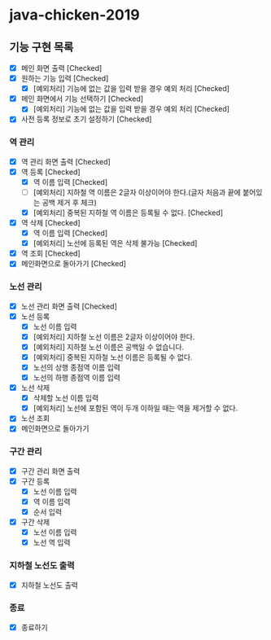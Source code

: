 # java-chicken-2019

## 기능 구현 목록
- [x] 메인 화면 출력 [Checked]
- [x] 원하는 기능 입력 [Checked]
    - [x] [예외처리] 기능에 없는 값을 입력 받을 경우 예외 처리 [Checked]
- [x] 메인 화면에서 기능 선택하기 [Checked]
    - [x] [예외처리] 기능에 없는 값을 입력 받을 경우 예외 처리 [Checked]
- [x] 사전 등록 정보로 초기 설정하기 [Checked]

### 역 관리
- [x] 역 관리 화면 출력 [Checked]
- [x] 역 등록 [Checked]
    - [x] 역 이름 입력 [Checked]
    - [ ] [예외처리] 지하철 역 이름은 2글자 이상이어야 한다.(글자 처음과 끝에 붙어있는 공백 제거 후 체크)
    - [x] [예외처리] 중복된 지하철 역 이름은 등록될 수 없다. [Checked]
- [x] 역 삭제 [Checked]
    - [x] 역 이름 입력 [Checked]
    - [x] [예외처리] 노선에 등록된 역은 삭제 불가능 [Checked]
- [x] 역 조회 [Checked]
- [x] 메인화면으로 돌아가기 [Checked]

### 노선 관리
- [x] 노선 관리 화면 출력 [Checked]
- [x] 노선 등록
    - [x] 노선 이름 입력
    - [x] [예외처리] 지하철 노선 이름은 2글자 이상이어야 한다.
    - [x] [예외처리] 지하철 노선 이름은 공백일 수 없습니다.
    - [x] [예외처리] 중복된 지하철 노선 이름은 등록될 수 없다.
    - [x] 노선의 상행 종점역 이름 입력
    - [x] 노선의 하행 종점역 이름 입력
- [x] 노선 삭제
    - [x] 삭제할 노선 이름 입력
    - [x] [예외처리] 노선에 포함된 역이 두개 이하일 때는 역을 제거할 수 없다.
- [x] 노선 조회 
- [x] 메인화면으로 돌아가기

### 구간 관리
- [x] 구간 관리 화면 출력
- [x] 구간 등록
    - [x] 노선 이름 입력
    - [x] 역 이름 입력
    - [x] 순서 입력
- [x] 구간 삭제
    - [x] 노선 이름 입력
    - [x] 노선 역 입력

### 지하철 노선도 출력
- [x] 지하철 노선도 출력

### 종료
- [x] 종료하기